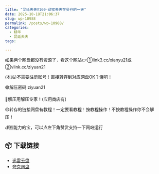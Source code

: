 ```yaml
---
title: "昆廷夫夫V160-甜蜜夫夫在曼谷的一天"
date: 2025-10-18T21:06:37
slug: wp-10988
permalink: /posts/wp-10988/
categories:
  - 精华
  - 昆廷夫夫
tags:

---
```


如果两个网盘都没有资源了，看这个网站👉①link3.cc/xianyu21或②vlink.cc/ziyuan21

(本站)不需要注册账号！直接转存到对应网盘OK？懂吧！

🟢解压密码:ziyuan21

🔵解压用解压专家！(应用商店有)

🟡转存的链接网盘有教程！一定要看教程！按教程操作！不按教程操作你不会解压！

💰🈶能力的宝，可以点左下角赞赏支持一下网站运行

## 📦 下载链接
- [迅雷云盘](https://blziyuan21.com/pay-download/10988?key=32fc5a7ade&down_id=0)
- [夸克网盘](https://blziyuan21.com/pay-download/10988?key=32fc5a7ade&down_id=1)


